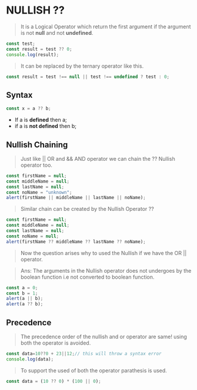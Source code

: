 # NULLISH ??

> It is a Logical Operator which return the first argument if the argument is not **null** and not **undefined**.

```javascript
const test;
const result = test ?? 0;
console.log(result);
```

> It can be replaced by the ternary operator like this.

```javascript
const result = test !== null || test !== undefined ? test : 0;
```

## Syntax

```javascript
const x = a ?? b;
```

- If a is **defined** then a;
- if a is **not defined** then b;

## Nullish Chaining

> Just like || OR and && AND operator we can chain the ?? Nullish operator too.

```javascript
const firstName = null;
const middleName = null;
const lastName = null;
const noName = "unknown";
alert(firstName || middleName || lastName || noName);
```

> Similar chain can be created by the Nullish Operator ??

```javascript
const firstName = null;
const middleName = null;
const lastName = null;
const noName = null;
alert(firstName ?? middleName ?? lastName ?? noName);
```

> Now the question arises why to used the Nullish if we have the OR || operator.

> Ans: The arguments in the Nullish operator does not undergoes by the boolean function i.e not converted to boolean function.

```javascript
const a = 0;
const b = 1;
alert(a || b);
alert(a ?? b);
```

## Precedence

> The precedence order of the nullish and or operator are same! using both the operator is avoided.

```javascript
const data=10??0 + 23||12;// this will throw a syntax error
console.log(data);
```

> To support the used of both the operator parathesis is used.

```javascript
const data = (10 ?? 0) * (100 || 0);
```
